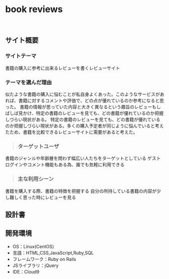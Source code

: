 # book reviews
​
## サイト概要
### サイトテーマ
書籍の購入に参考に出来るレビューを書くレビューサイト
​
### テーマを選んだ理由
似たような書籍の購入に悩むことが私自身よくあった。このようなサービスがあれば、書籍に対するコメントや評価で、どの点が優れているのか参考になると思った。
書籍の情報が思っていた内容と大きく異なるという趣旨のレビューもしばしば見かけ、特定の書籍のレビューを見ても、どの書籍が優れているのか把握しづらい現状がある。
特定の書籍のレビューを見ても、どの書籍が優れているのか把握しづらい現状がある。多くの購入予定者が同じように悩んでいると考えたため、書籍を比較できるレビューサイトに需要があると考えた。

>### ターゲットユーザ
書籍のジャンルや年齢層を問わず幅広い人たちをターゲットとしている
ゲストログインやコメント機能もある為、誰でも気軽に利用できる
​
>### 主な利用シーン
書籍を購入する際、書籍の特徴を把握する
自分の所持している書籍の内容が少し難しく思った時にレビューを見る
​
## 設計書

## 開発環境
- OS：Linux(CentOS)
- 言語：HTML,CSS,JavaScript,Ruby,SQL
- フレームワーク：Ruby on Rails
- JSライブラリ：jQuery
- IDE：Cloud9
​
